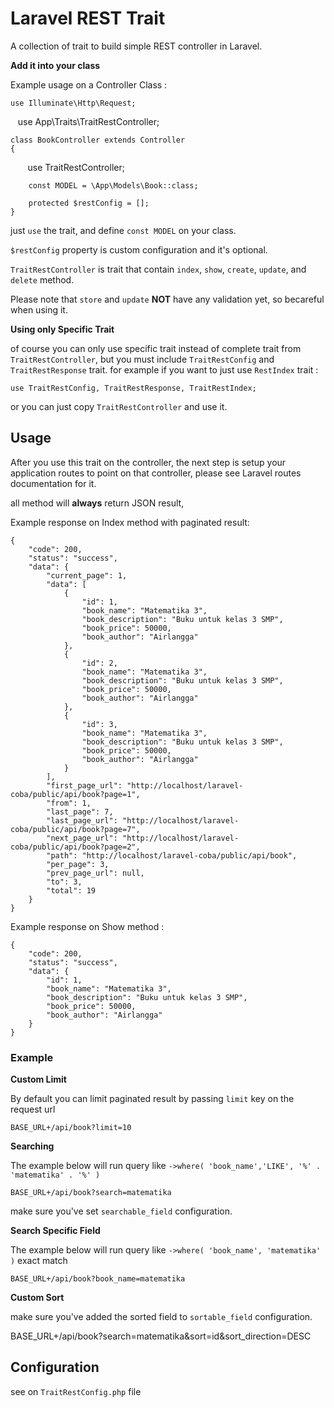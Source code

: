 # Laravel REST Trait
A collection of trait to build simple REST controller in Laravel.
    
**Add it into your class**
    
Example usage on a Controller Class :

    use Illuminate\Http\Request;
    use App\Traits\TraitRestController;

    class BookController extends Controller
    {
        use TraitRestController;

        const MODEL = \App\Models\Book::class;
        
        protected $restConfig = [];
    }

just `use` the trait, and define `const MODEL` on your class.

`$restConfig` property is custom configuration and it's optional.

`TraitRestController` is trait that contain `index`, `show`, `create`, `update`, and `delete` method. 

Please note that `store` and `update` **NOT** have any validation yet, so becareful when using it.


**Using only Specific Trait**

of course you can only use specific trait instead of complete trait from `TraitRestController`, but you must include `TraitRestConfig` and `TraitRestResponse` trait.
for example if you want to just use `RestIndex` trait :

    use TraitRestConfig, TraitRestResponse, TraitRestIndex;
    
or you can just copy `TraitRestController` and use it.
    

## Usage
After you use this trait on the controller, the next step is setup your application routes to point on that controller, please see Laravel routes documentation for it.

all method will **always** return JSON result, 

Example response on Index method with paginated result:


    {
        "code": 200,
        "status": "success",
        "data": {
            "current_page": 1,
            "data": [
                {
                    "id": 1,
                    "book_name": "Matematika 3",
                    "book_description": "Buku untuk kelas 3 SMP",
                    "book_price": 50000,
                    "book_author": "Airlangga"
                },
                {
                    "id": 2,
                    "book_name": "Matematika 3",
                    "book_description": "Buku untuk kelas 3 SMP",
                    "book_price": 50000,
                    "book_author": "Airlangga"
                },
                {
                    "id": 3,
                    "book_name": "Matematika 3",
                    "book_description": "Buku untuk kelas 3 SMP",
                    "book_price": 50000,
                    "book_author": "Airlangga"
                }
            ],
            "first_page_url": "http://localhost/laravel-coba/public/api/book?page=1",
            "from": 1,
            "last_page": 7,
            "last_page_url": "http://localhost/laravel-coba/public/api/book?page=7",
            "next_page_url": "http://localhost/laravel-coba/public/api/book?page=2",
            "path": "http://localhost/laravel-coba/public/api/book",
            "per_page": 3,
            "prev_page_url": null,
            "to": 3,
            "total": 19
        }
    }
        
Example response on Show method :

    
    {
        "code": 200,
        "status": "success",
        "data": {
            "id": 1,
            "book_name": "Matematika 3",
            "book_description": "Buku untuk kelas 3 SMP",
            "book_price": 50000,
            "book_author": "Airlangga"
        }
    } 

### Example
**Custom Limit**

By default you can limit paginated result by passing `limit` key on the request url
    
    BASE_URL+/api/book?limit=10


**Searching**
    
The example below will run query like `->where( 'book_name','LIKE', '%' . 'matematika' . '%' )`

    BASE_URL+/api/book?search=matematika

make sure you've set `searchable_field` configuration.

    
**Search Specific Field**

The example below will run query like `->where( 'book_name', 'matematika' )` exact match

    BASE_URL+/api/book?book_name=matematika
    
    
**Custom Sort**

make sure you've added the sorted field to `sortable_field` configuration.    

   BASE_URL+/api/book?search=matematika&sort=id&sort_direction=DESC
    
    
## Configuration
see on `TraitRestConfig.php` file


